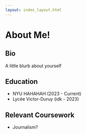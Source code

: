```yaml
---
layout: index_layout.html
---
```

# About Me!

## Bio
A little blurb about yourself

## Education
- NYU HAHAHAH (2023 - Current)
- Lycée Victor-Duruy (idk - 2023)

## Relevant Coursework
- Journalism?
